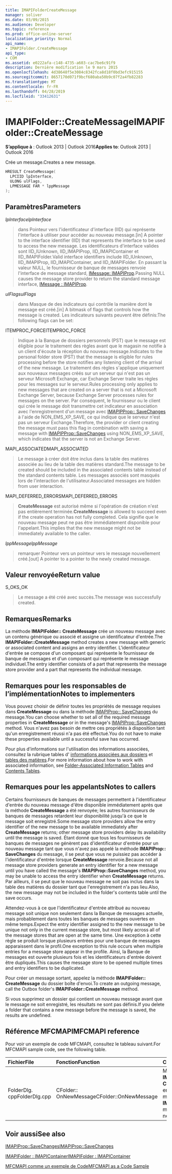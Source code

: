```yaml
---
title: IMAPIFolderCreateMessage
manager: soliver
ms.date: 03/09/2015
ms.audience: Developer
ms.topic: reference
ms.prod: office-online-server
localization_priority: Normal
api_name:
- IMAPIFolder.CreateMessage
api_type:
- COM
ms.assetid: e0222afa-c148-4735-a603-cac7be6c91f9
description: Dernière modification le 9 mars 2015
ms.openlocfilehash: 4d38648f5e3084c8342fca8d18f0bd3efc915155
ms.sourcegitcommit: 8657170d071f9bcf680aba50b9c07f2a4fb82283
ms.translationtype: MT
ms.contentlocale: fr-FR
ms.lasthandoff: 04/28/2019
ms.locfileid: "33412631"
---
```

# <a name="imapifoldercreatemessage"></a><span data-ttu-id="fface-103">IMAPIFolder::CreateMessage</span><span class="sxs-lookup"><span data-stu-id="fface-103">IMAPIFolder::CreateMessage</span></span>

  
  
<span data-ttu-id="fface-104">**S’applique à** : Outlook 2013 | Outlook 2016</span><span class="sxs-lookup"><span data-stu-id="fface-104">**Applies to**: Outlook 2013 | Outlook 2016</span></span> 
  
<span data-ttu-id="fface-105">Crée un message.</span><span class="sxs-lookup"><span data-stu-id="fface-105">Creates a new message.</span></span>
  
```cpp
HRESULT CreateMessage(
  LPCIID lpInterface,
  ULONG ulFlags,
  LPMESSAGE FAR * lppMessage
);
```

## <a name="parameters"></a><span data-ttu-id="fface-106">Paramètres</span><span class="sxs-lookup"><span data-stu-id="fface-106">Parameters</span></span>

 <span data-ttu-id="fface-107">_lpInterface_</span><span class="sxs-lookup"><span data-stu-id="fface-107">_lpInterface_</span></span>
  
> <span data-ttu-id="fface-108">dans Pointeur vers l'identificateur d'interface (IID) qui représente l'interface à utiliser pour accéder au nouveau message.</span><span class="sxs-lookup"><span data-stu-id="fface-108">[in] A pointer to the interface identifier (IID) that represents the interface to be used to access the new message.</span></span> <span data-ttu-id="fface-109">Les identificateurs d'interface valides sont IID_IUnknown, IID_IMAPIProp, IID_IMAPIContainer et IID_IMAPIFolder.</span><span class="sxs-lookup"><span data-stu-id="fface-109">Valid interface identifiers include IID_IUnknown, IID_IMAPIProp, IID_IMAPIContainer, and IID_IMAPIFolder.</span></span> <span data-ttu-id="fface-110">En passant la valeur NULL, le fournisseur de banque de messages renvoie l'interface de message standard, [IMessage: IMAPIProp](imessageimapiprop.md).</span><span class="sxs-lookup"><span data-stu-id="fface-110">Passing NULL causes the message store provider to return the standard message interface, [IMessage : IMAPIProp](imessageimapiprop.md).</span></span> 
    
 <span data-ttu-id="fface-111">_ulFlags_</span><span class="sxs-lookup"><span data-stu-id="fface-111">_ulFlags_</span></span>
  
> <span data-ttu-id="fface-112">dans Masque de des indicateurs qui contrôle la manière dont le message est créé.</span><span class="sxs-lookup"><span data-stu-id="fface-112">[in] A bitmask of flags that controls how the message is created.</span></span> <span data-ttu-id="fface-113">Les indicateurs suivants peuvent être définis:</span><span class="sxs-lookup"><span data-stu-id="fface-113">The following flags can be set:</span></span>
    
<span data-ttu-id="fface-114">ITEMPROC_FORCE</span><span class="sxs-lookup"><span data-stu-id="fface-114">ITEMPROC_FORCE</span></span>
  
> <span data-ttu-id="fface-115">Indique à la Banque de dossiers personnels (PST) que le message est éligible pour le traitement des règles avant que le magasin ne notifie à un client d'écoute la réception du nouveau message.</span><span class="sxs-lookup"><span data-stu-id="fface-115">Indicates to the personal folder store (PST) that the message is eligible for rules processing before the store notifies any listening client of the arrival of the new message.</span></span> <span data-ttu-id="fface-116">Le traitement des règles s'applique uniquement aux nouveaux messages créés sur un serveur qui n'est pas un serveur Microsoft Exchange, car Exchange Server traite les règles pour les messages sur le serveur.</span><span class="sxs-lookup"><span data-stu-id="fface-116">Rules processing only applies to new messages that are created on a server that is not a Microsoft Exchange Server, because Exchange Server processes rules for messages on the server.</span></span> <span data-ttu-id="fface-117">Par conséquent, le fournisseur ou le client qui crée le message doit transmettre cet indicateur en association avec l'enregistrement d'un message avec [IMAPIPProp:: SaveChanges](imapiprop-savechanges.md) à l'aide de NON_EMS_XP_SAVE, ce qui indique que le serveur n'est pas un serveur Exchange.</span><span class="sxs-lookup"><span data-stu-id="fface-117">Therefore, the provider or client creating the message must pass this flag in combination with saving a message with [IMAPIPProp::SaveChanges](imapiprop-savechanges.md) using NON_EMS_XP_SAVE, which indicates that the server is not an Exchange Server.</span></span> 
    
<span data-ttu-id="fface-118">MAPI_ASSOCIATED</span><span class="sxs-lookup"><span data-stu-id="fface-118">MAPI_ASSOCIATED</span></span> 
  
> <span data-ttu-id="fface-119">Le message à créer doit être inclus dans la table des matières associée au lieu de la table des matières standard.</span><span class="sxs-lookup"><span data-stu-id="fface-119">The message to be created should be included in the associated contents table instead of the standard contents table.</span></span> <span data-ttu-id="fface-120">Les messages associés sont masqués lors de l'interaction de l'utilisateur.</span><span class="sxs-lookup"><span data-stu-id="fface-120">Associated messages are hidden from user interaction.</span></span>
    
<span data-ttu-id="fface-121">MAPI_DEFERRED_ERRORS</span><span class="sxs-lookup"><span data-stu-id="fface-121">MAPI_DEFERRED_ERRORS</span></span> 
  
> <span data-ttu-id="fface-122">**CreateMessage** est autorisé même si l'opération de création n'est pas entièrement terminée.</span><span class="sxs-lookup"><span data-stu-id="fface-122">**CreateMessage** is allowed to succeed even if the create operation has not fully completed.</span></span> <span data-ttu-id="fface-123">Cela signifie que le nouveau message peut ne pas être immédiatement disponible pour l'appelant.</span><span class="sxs-lookup"><span data-stu-id="fface-123">This implies that the new message might not be immediately available to the caller.</span></span> 
    
 <span data-ttu-id="fface-124">_lppMessage_</span><span class="sxs-lookup"><span data-stu-id="fface-124">_lppMessage_</span></span>
  
> <span data-ttu-id="fface-125">remarquer Pointeur vers un pointeur vers le message nouvellement créé.</span><span class="sxs-lookup"><span data-stu-id="fface-125">[out] A pointer to a pointer to the newly created message.</span></span>
    
## <a name="return-value"></a><span data-ttu-id="fface-126">Valeur renvoyée</span><span class="sxs-lookup"><span data-stu-id="fface-126">Return value</span></span>

<span data-ttu-id="fface-127">S_OK</span><span class="sxs-lookup"><span data-stu-id="fface-127">S_OK</span></span> 
  
> <span data-ttu-id="fface-128">Le message a été créé avec succès.</span><span class="sxs-lookup"><span data-stu-id="fface-128">The message was successfully created.</span></span>
    
## <a name="remarks"></a><span data-ttu-id="fface-129">Remarques</span><span class="sxs-lookup"><span data-stu-id="fface-129">Remarks</span></span>

<span data-ttu-id="fface-130">La méthode **IMAPIFolder:: CreateMessage** crée un nouveau message avec un contenu générique ou associé et assigne un identificateur d'entrée.</span><span class="sxs-lookup"><span data-stu-id="fface-130">The **IMAPIFolder::CreateMessage** method creates a new message with generic or associated content and assigns an entry identifier.</span></span> <span data-ttu-id="fface-131">L'identificateur d'entrée se compose d'un composant qui représente le fournisseur de banque de messages et d'un composant qui représente le message individuel.</span><span class="sxs-lookup"><span data-stu-id="fface-131">The entry identifier consists of a part that represents the message store provider and a part that represents the individual message.</span></span> 
  
## <a name="notes-to-implementers"></a><span data-ttu-id="fface-132">Remarques pour les responsables de l’implémentation</span><span class="sxs-lookup"><span data-stu-id="fface-132">Notes to implementers</span></span>

<span data-ttu-id="fface-133">Vous pouvez choisir de définir toutes les propriétés de message requises dans **CreateMessage** ou dans la méthode [IMAPIProp:: SaveChanges](imapiprop-savechanges.md) du message.</span><span class="sxs-lookup"><span data-stu-id="fface-133">You can choose whether to set all of the required message properties in **CreateMessage** or in the message's [IMAPIProp::SaveChanges](imapiprop-savechanges.md) method.</span></span> <span data-ttu-id="fface-134">Vous n'avez pas besoin de mettre ces propriétés à disposition tant qu'un enregistrement réussi n'a pas été effectué.</span><span class="sxs-lookup"><span data-stu-id="fface-134">You do not have to make these properties available until a successful save has occurred.</span></span> 
  
<span data-ttu-id="fface-135">Pour plus d'informations sur l'utilisation des informations associées, consultez la rubrique tables d' [informations associées aux dossiers](folder-associated-information-tables.md) et [tables des matières](contents-tables.md).</span><span class="sxs-lookup"><span data-stu-id="fface-135">For more information about how to work with associated information, see [Folder-Associated Information Tables](folder-associated-information-tables.md) and [Contents Tables](contents-tables.md).</span></span> 
  
## <a name="notes-to-callers"></a><span data-ttu-id="fface-136">Remarques pour les appelants</span><span class="sxs-lookup"><span data-stu-id="fface-136">Notes to callers</span></span>

<span data-ttu-id="fface-137">Certains fournisseurs de banques de messages permettent à l'identificateur d'entrée du nouveau message d'être disponible immédiatement après que la méthode **CreateMessage** a été renvoyée; les autres fournisseurs de banques de messages retardent leur disponibilité jusqu'à ce que le message soit enregistré.</span><span class="sxs-lookup"><span data-stu-id="fface-137">Some message store providers allow the entry identifier of the new message to be available immediately after **CreateMessage** returns; other message store providers delay its availability until the message is saved.</span></span> <span data-ttu-id="fface-138">Étant donné que tous les fournisseurs de banques de messages ne génèrent pas d'identificateur d'entrée pour un nouveau message tant que vous n'avez pas appelé la méthode **IMAPIProp:: SaveChanges** du message, il se peut que vous ne puissiez pas accéder à l'identificateur d'entrée lorsque **CreateMessage** renvoie.</span><span class="sxs-lookup"><span data-stu-id="fface-138">Because not all message store providers generate an entry identifier for a new message until you have called the message's **IMAPIProp::SaveChanges** method, you may be unable to access the entry identifier when **CreateMessage** returns.</span></span> <span data-ttu-id="fface-139">Par ailleurs, il se peut que le nouveau message ne soit pas inclus dans la table des matières du dossier tant que l'enregistrement n'a pas lieu.</span><span class="sxs-lookup"><span data-stu-id="fface-139">Also, the new message may not be included in the folder's contents table until the save occurs.</span></span> 
  
<span data-ttu-id="fface-140">Attendez-vous à ce que l'identificateur d'entrée attribué au nouveau message soit unique non seulement dans la Banque de messages actuelle, mais probablement dans toutes les banques de messages ouvertes en même temps.</span><span class="sxs-lookup"><span data-stu-id="fface-140">Expect the entry identifier assigned to the new message to be unique not only in the current message store, but most likely across all of the message stores that are open at the same time.</span></span> <span data-ttu-id="fface-141">Une exception à cette règle se produit lorsque plusieurs entrées pour une banque de messages apparaissent dans le profil.</span><span class="sxs-lookup"><span data-stu-id="fface-141">One exception to this rule occurs when multiple entries for a message store appear in the profile.</span></span> <span data-ttu-id="fface-142">Ainsi, la Banque de messages est ouverte plusieurs fois et les identificateurs d'entrée doivent être dupliqués.</span><span class="sxs-lookup"><span data-stu-id="fface-142">This causes the message store to be opened multiple times and entry identifiers to be duplicated.</span></span> 
  
<span data-ttu-id="fface-143">Pour créer un message sortant, appelez la méthode **IMAPIFolder:: CreateMessage** du dossier boîte d'envoi.</span><span class="sxs-lookup"><span data-stu-id="fface-143">To create an outgoing message, call the Outbox folder's **IMAPIFolder::CreateMessage** method.</span></span> 
  
<span data-ttu-id="fface-144">Si vous supprimez un dossier qui contient un nouveau message avant que le message ne soit enregistré, les résultats ne sont pas définis.</span><span class="sxs-lookup"><span data-stu-id="fface-144">If you delete a folder that contains a new message before the message is saved, the results are undefined.</span></span>
  
## <a name="mfcmapi-reference"></a><span data-ttu-id="fface-145">Référence MFCMAPI</span><span class="sxs-lookup"><span data-stu-id="fface-145">MFCMAPI reference</span></span>

<span data-ttu-id="fface-146">Pour voir un exemple de code MFCMAPI, consultez le tableau suivant.</span><span class="sxs-lookup"><span data-stu-id="fface-146">For MFCMAPI sample code, see the following table.</span></span>
  
|<span data-ttu-id="fface-147">**Fichier**</span><span class="sxs-lookup"><span data-stu-id="fface-147">**File**</span></span>|<span data-ttu-id="fface-148">**Fonction**</span><span class="sxs-lookup"><span data-stu-id="fface-148">**Function**</span></span>|<span data-ttu-id="fface-149">**Commentaire**</span><span class="sxs-lookup"><span data-stu-id="fface-149">**Comment**</span></span>|
|:-----|:-----|:-----|
|<span data-ttu-id="fface-150">FolderDlg. cpp</span><span class="sxs-lookup"><span data-stu-id="fface-150">FolderDlg.cpp</span></span>  <br/> |<span data-ttu-id="fface-151">CFolder:: OnNewMessage</span><span class="sxs-lookup"><span data-stu-id="fface-151">CFolder::OnNewMessage</span></span>  <br/> |<span data-ttu-id="fface-152">MFCMAPI utilise la méthode **IMAPIFolder:: CreateMessage** pour créer et enregistrer un nouveau message.</span><span class="sxs-lookup"><span data-stu-id="fface-152">MFCMAPI uses the **IMAPIFolder::CreateMessage** method to create and save a new message.</span></span>  <br/> |
   
## <a name="see-also"></a><span data-ttu-id="fface-153">Voir aussi</span><span class="sxs-lookup"><span data-stu-id="fface-153">See also</span></span>



[<span data-ttu-id="fface-154">IMAPIProp::SaveChanges</span><span class="sxs-lookup"><span data-stu-id="fface-154">IMAPIProp::SaveChanges</span></span>](imapiprop-savechanges.md)
  
[<span data-ttu-id="fface-155">IMAPIFolder : IMAPIContainer</span><span class="sxs-lookup"><span data-stu-id="fface-155">IMAPIFolder : IMAPIContainer</span></span>](imapifolderimapicontainer.md)


[<span data-ttu-id="fface-156">MFCMAPI comme un exemple de Code</span><span class="sxs-lookup"><span data-stu-id="fface-156">MFCMAPI as a Code Sample</span></span>](mfcmapi-as-a-code-sample.md)

